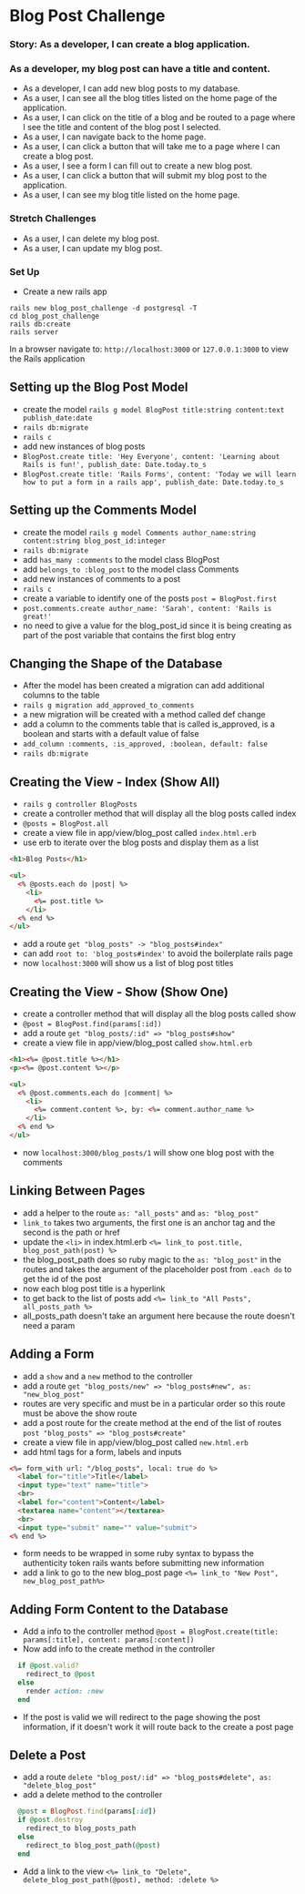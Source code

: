 # Blog Post Challenge

### Story: As a developer, I can create a blog application.
### As a developer, my blog post can have a title and content.
- As a developer, I can add new blog posts to my database.
- As a user, I can see all the blog titles listed on the home page of the application.
- As a user, I can click on the title of a blog and be routed to a page where I see the title and content of the blog post I selected.
- As a user, I can navigate back to the home page.
- As a user, I can click a button that will take me to a page where I can create a blog post.
- As a user, I see a form I can fill out to create a new blog post.
- As a user, I can click a button that will submit my blog post to the application.
- As a user, I can see my blog title listed on the home page.
### Stretch Challenges
- As a user, I can delete my blog post.
- As a user, I can update my blog post.


### Set Up

- Create a new rails app
```
rails new blog_post_challenge -d postgresql -T
cd blog_post_challenge
rails db:create
rails server
```
In a browser navigate to: `http://localhost:3000` or `127.0.0.1:3000` to view the Rails application


## Setting up the Blog Post Model
- create the model `rails g model BlogPost title:string content:text publish_date:date`
- `rails db:migrate`
- `rails c`
- add new instances of blog posts
- `BlogPost.create title: 'Hey Everyone', content: 'Learning about Rails is fun!', publish_date: Date.today.to_s`
- `BlogPost.create title: 'Rails Forms', content: 'Today we will learn how to put a form in a rails app', publish_date: Date.today.to_s`

## Setting up the Comments Model
- create the model `rails g model Comments author_name:string content:string blog_post_id:integer`
- `rails db:migrate`
- add `has_many :comments` to the model class BlogPost
- add `belongs_to :blog_post` to the model class Comments
- add new instances of comments to a post
- `rails c`
- create a variable to identify one of the posts `post = BlogPost.first`
- `post.comments.create author_name: 'Sarah', content: 'Rails is great!'`
- no need to give a value for the blog_post_id since it is being creating as part of the post variable that contains the first blog entry

## Changing the Shape of the Database
- After the model has been created a migration can add additional columns to the table
- `rails g migration add_approved_to_comments`
- a new migration will be created with a method called def change
- add a column to the comments table that is called is_approved, is a boolean and starts with a default value of false
- `add_column :comments, :is_approved, :boolean, default: false`
- `rails db:migrate`

## Creating the View - Index (Show All)
- `rails g controller BlogPosts`
- create a controller method that will display all the blog posts called index
- `@posts = BlogPost.all`
- create a view file in app/view/blog_post called `index.html.erb`
- use erb to iterate over the blog posts and display them as a list
```html
<h1>Blog Posts</h1>

<ul>
  <% @posts.each do |post| %>
    <li>
      <%= post.title %>
    </li>
  <% end %>
</ul>
```
- add a route `get "blog_posts" -> "blog_posts#index"`
- can add `root to: 'blog_posts#index'` to avoid the boilerplate rails page
- now `localhost:3000` will show us a list of blog post titles

## Creating the View - Show (Show One)
- create a controller method that will display all the blog posts called show
- `@post = BlogPost.find(params[:id])`
- add a route `get "blog_posts/:id" => "blog_posts#show"`
- create a view file in app/view/blog_post called `show.html.erb`
```html
<h1><%= @post.title %></h1>
<p><%= @post.content %></p>

<ul>
  <% @post.comments.each do |comment| %>
    <li>
      <%= comment.content %>, by: <%= comment.author_name %>
    </li>
  <% end %>
</ul>
```
- now `localhost:3000/blog_posts/1` will show one blog post with the comments

## Linking Between Pages
- add a helper to the route `as: "all_posts"` and `as: "blog_post"`
- `link_to` takes two arguments, the first one is an anchor tag and the second is the path or href
- update the `<li>` in index.html.erb `<%= link_to post.title, blog_post_path(post) %>`
- the blog_post_path does so ruby magic to the `as: "blog_post"` in the routes and takes the argument of the placeholder post from `.each do` to get the id of the post
- now each blog post title is a hyperlink
- to get back to the list of posts add `<%= link_to "All Posts", all_posts_path %>`
- all_posts_path doesn't take an argument here because the route doesn't need a param

## Adding a Form
- add a `show` and a `new` method to the controller
- add a route `get "blog_posts/new" => "blog_posts#new", as: "new_blog_post"`
- routes are very specific and must be in a particular order so this route must be above the show route
- add a post route for the create method at the end of the list of routes `post "blog_posts" => "blog_posts#create"`
- create a view file in app/view/blog_post called `new.html.erb`
- add html tags for a form, labels and inputs
``` html
<%= form_with url: "/blog_posts", local: true do %>
  <label for="title">Title</label>
  <input type="text" name="title">
  <br>
  <label for="content">Content</label>
  <textarea name="content"></textarea>
  <br>
  <input type="submit" name="" value="submit">
<% end %>
```
- form needs to be wrapped in some ruby syntax to bypass the authenticity token rails wants before submitting new information
- add a link to go to the new blog_post page `<%= link_to "New Post", new_blog_post_path%>`

## Adding Form Content to the Database
- Add a info to the controller method `@post = BlogPost.create(title: params[:title], content: params[:content])`
- Now add info to the create method in the controller
```ruby
  if @post.valid?
    redirect_to @post
  else
    render action: :new
  end
```
- If the post is valid we will redirect to the page showing the post information, if it doesn't work it will route back to the create a post page

## Delete a Post
- add a route `delete "blog_post/:id" => "blog_posts#delete", as: "delete_blog_post"`
- add a delete method to the controller
```ruby
  @post = BlogPost.find(params[:id])
  if @post.destroy
    redirect_to blog_posts_path
  else
    redirect_to blog_post_path(@post)
  end
```
- Add a link to the view `<%= link_to "Delete", delete_blog_post_path(@post), method: :delete %>`
